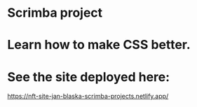 #
# Scrimba project 
# Learn how to make CSS better.
# See the site deployed here: 
https://nft-site-jan-blaska-scrimba-projects.netlify.app/
